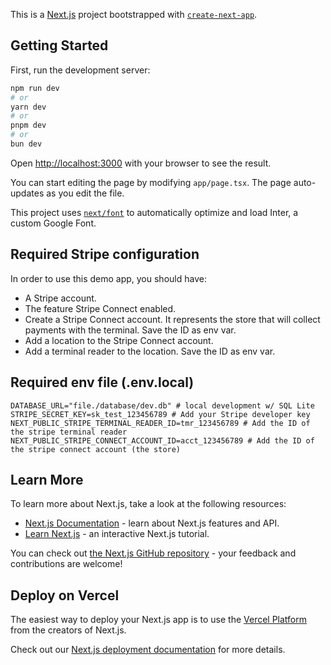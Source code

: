 This is a [Next.js](https://nextjs.org/) project bootstrapped with [`create-next-app`](https://github.com/vercel/next.js/tree/canary/packages/create-next-app).

## Getting Started

First, run the development server:

```bash
npm run dev
# or
yarn dev
# or
pnpm dev
# or
bun dev
```

Open [http://localhost:3000](http://localhost:3000) with your browser to see the result.

You can start editing the page by modifying `app/page.tsx`. The page auto-updates as you edit the file.

This project uses [`next/font`](https://nextjs.org/docs/basic-features/font-optimization) to automatically optimize and load Inter, a custom Google Font.

## Required Stripe configuration

In order to use this demo app, you should have:

- A Stripe account.
- The feature Stripe Connect enabled.
- Create a Stripe Connect account. It represents the store that will collect payments with the terminal. Save the ID as env var.
- Add a location to the Stripe Connect account.
- Add a terminal reader to the location. Save the ID as env var.

## Required env file (.env.local)

```.env
DATABASE_URL="file./database/dev.db" # local development w/ SQL Lite
STRIPE_SECRET_KEY=sk_test_123456789 # Add your Stripe developer key
NEXT_PUBLIC_STRIPE_TERMINAL_READER_ID=tmr_123456789 # Add the ID of the stripe terminal reader
NEXT_PUBLIC_STRIPE_CONNECT_ACCOUNT_ID=acct_123456789 # Add the ID of the stripe connect account (the store)
```

## Learn More

To learn more about Next.js, take a look at the following resources:

- [Next.js Documentation](https://nextjs.org/docs) - learn about Next.js features and API.
- [Learn Next.js](https://nextjs.org/learn) - an interactive Next.js tutorial.

You can check out [the Next.js GitHub repository](https://github.com/vercel/next.js/) - your feedback and contributions are welcome!

## Deploy on Vercel

The easiest way to deploy your Next.js app is to use the [Vercel Platform](https://vercel.com/new?utm_medium=default-template&filter=next.js&utm_source=create-next-app&utm_campaign=create-next-app-readme) from the creators of Next.js.

Check out our [Next.js deployment documentation](https://nextjs.org/docs/deployment) for more details.
